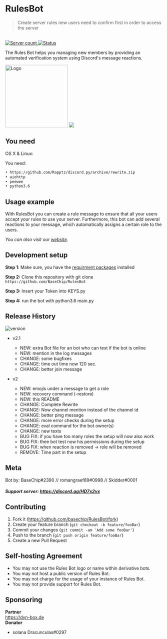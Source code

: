 # RulesBot
> Create server rules new users need to confirm first in order to access the server
<br>
<a href="https://discordbots.org/bot/389082834670845952" >
  <img src="https://discordbots.org/api/widget/servers/389082834670845952.svg" alt="Server count" />
</a>
<a href="https://discordbots.org/bot/389082834670845952" >
  <img src="https://discordbots.org/api/widget/status/389082834670845952.svg" alt="Status" />
</a>

The Rules Bot helps you managing new members by providing an automated verification system using Discord's message reactions.

<img src="https://thebotdev.de/img/bot_img.png" alt="Logo" width=200>
<a href="https://discord.gg/HD7x2vx">
    <img src="https://canary.discordapp.com/api/guilds/385848724628439062/widget.png?style=banner2" >
</a>

## You need

OS X & Linux:

You need:
```sh
• https://github.com/Rapptz/discord.py/archive/rewrite.zip
• aiohttp
• peewee
• python3.6
```
## Usage example

With RulesBot you can create a rule message to ensure that all your users accept your rules to use your server. Furthermore, this bot can add several reactions to your message, which automatically assigns a certain role to the users.

_You can also visit our [website][wiki]._

## Development setup

**Step 1**: Make sure, you have the [requirment packages](requirements.txt) installed

**Step 2:** Clone this repository with git clone `https://github.com/BaseChip/RulesBot`

**Step 3:** Insert your Token into KEYS.py 

**Step 4:** run the bot with python3.6 main.py

## Release History
<img src="https://img.shields.io/badge/Version-2.1-green.svg" alt="version">


* v2.1
    * NEW: extra Bot file for an bot who can test if the bot is online
    * NEW: mention in the log messages
    * CHANGE: some bugfixes
    * CHANGE: time out time now 120 sec.
    * CHANGE: better join message
    
* v2
    * NEW: emojis under a message to get a role
    * NEW: recovery command (-restore)
    * NEW: this README
    * CHANGE: Complete Rewrite
    * CHANGE: Now channel mention instead of the channel id
    * CHANGE: better ping message
    * CHANGE: more error checks during the setup
    * CHANGE: eval command for the bot owner(s)
    * CHANGE: new texts
    * BUG FIX: if you have too many roles the setup will now also work
    * BUG FIX: thee bot test now his permissions during the setup
    * BUG FIX: when reaction is removed -> role will be removed 
    * REMOVE: Time part in the setup


## Meta

Bot by: BaseChip#2390 // romangraef89#0998 // Skidder#0001
<br>
##### Support server: https://discord.gg/HD7x2vx

## Contributing

1. Fork it (<https://github.com/basechip/RulesBot/fork>)
2. Create your feature branch (`git checkout -b feature/fooBar`)
3. Commit your changes (`git commit -am 'Add some fooBar'`)
4. Push to the branch (`git push origin feature/fooBar`)
5. Create a new Pull Request

## Self-hosting Agreement
* You may not use the Rules Bot logo or name within derivative bots.
* You may not host a public version of Rules Bot.
* You may not charge for the usage of your instance of Rules Bot.
* You may not provide support for Rules Bot.
## Sponsoring
**Partner**<br>
https://dyn-box.de
<br>
**Donator**
* solana Dracunculas#0297
<!-- Markdown link & img dfn's -->
[npm-image]: https://img.shields.io/npm/v/datadog-metrics.svg?style=flat-square
[npm-url]: https://npmjs.org/package/datadog-metrics
[npm-downloads]: https://img.shields.io/npm/dm/datadog-metrics.svg?style=flat-square
[travis-image]: https://img.shields.io/travis/dbader/node-datadog-metrics/master.svg
[travis-url]: https://thebotdev.de
[wiki]: https://thebotdev.de
